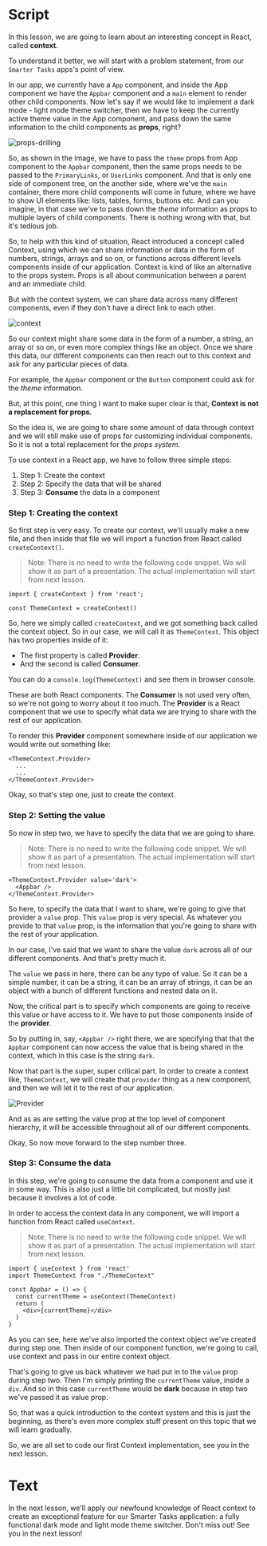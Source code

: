 # Script
In this lesson, we are going to learn about an interesting concept in React, called **context**. 

To understand it better, we will start with a problem statement, from our `Smarter Tasks` apps's point of view.

In our app, we currently have a `App` component, and inside the App component we have the `Appbar` component and a `main` element to render other child components. Now let's say if we would like to implement a dark mode - light mode theme switcher, then we have to keep the currently active theme value in the App component, and pass down the same information to the child components as **props**, right? 

![props-drilling](props-drilling.png)

So, as shown in the image, we have to pass the `theme` props from App component to the `Appbar` component, then the same props needs to be passed to the `PrimaryLinks`, or `UserLinks` component. And that is only one side of component tree, on the another side, where we've the `main` container, there more child components will come in future, where we have to show UI elements like: lists, tables, forms, buttons etc. And can you imagine, in that case we've to pass down the *theme* information as props to multiple layers of child components. There is nothing wrong with that, but it's tedious job.

So, to help with this kind of situation, React introduced a concept called Context, using which we can share information or data in the form of numbers, strings, arrays and so on, or functions across different levels components inside of our application. Context is kind of like an alternative to the props system. Props is all about communication between a parent and an immediate child.

But with the context system, we can share data across many different components, even if they don't have a direct link to each other.

![context](context.png)

So our context might share some data in the form of a number, a string, an array or so on, or even more complex things like an object. Once we share this data, our different components can then reach out to this context and ask for any particular pieces of data.

For example, the `Appbar` component or the `Button` component could ask for the *theme* information.

But, at this point, one thing I want to make super clear is that, **Context is not a replacement for props.** 

So the idea is, we are going to share some amount of data through context and we will still  make use of props for customizing individual components. So it is not a total replacement for the *props system*.

To use context in a React app, we have to follow three simple steps:
1. Step 1: Create the context
2. Step 2: Specify the data that will be shared
3. Step 3: **Consume** the data in a component

### Step 1: Creating the context
So first step is very easy. To create our context, we'll usually make a new file, and then inside that file we will import a function from React called `createContext()`.
> Note: There is no need to write the following code snippet. We will show it as part of a presentation. The actual implementation will start from next lesson.
```tsx
import { createContext } from 'react';

const ThemeContext = createContext()
```
So, here we simply called `createContext`, and we got something back called the context object. So in our case, we will call it as `ThemeContext`. This object has two properties inside of it:
- The first property is called **Provider**.
- And the second is called **Consumer**.

You can do a `console.log(ThemeContext)` and see them in browser console.

These are both React components. The **Consumer** is not used very often, so we're not going to worry about it too much. The **Provider** is a React component that we use to specify what data we are trying to share with the rest of our application.

To render this **Provider** component somewhere inside of our application we would write out something like:
```tsx
<ThemeContext.Provider>
  ...
  ...
</ThemeContext.Provider>
```
Okay, so that's step one, just to create the context.

### Step 2: Setting the value
So now in step two, we have to specify the data that we are going to share.
> Note: There is no need to write the following code snippet. We will show it as part of a presentation. The actual implementation will start from next lesson.
```tsx
<ThemeContext.Provider value='dark'>
  <Appbar />
</ThemeContext.Provider>
```
So here, to specify the data that I want to share, we're going to give that provider a `value` prop.
This `value` prop is very special. As whatever you provide to that `value` prop, is the information that you're going to share with the rest of your application.

In our case, I've said that we want to share the value `dark` across all of our different components. And that's pretty much it.

The `value` we pass in here, there can be any type of value. So it can be a simple number, it can be a string, it can be an array of strings, it can be an object with a bunch of different functions and nested data on it. 

Now, the critical part is to specify which components are going to receive this value or have access to it. We have to put those components inside of the **provider**.

So by putting in, say, `<Appbar />` right there, we are specifying that that the `Appbar` component can now access the value that is being shared in the context, which in this case is the string `dark`.


Now that part is the super, super critical part. In order to create a context like, `ThemeContext`, we will  create that `provider` thing as a new component, and then we will let it to the rest of our application.

![Provider](ContextProvider.png)

And as as are setting the value prop at the top level of component hierarchy, it will be accessible throughout all of our different components.

Okay, So now move forward to the step number three.

### Step 3: Consume the data
In this step, we're going to consume the data from a component and use it in some way. This is also just a little bit complicated, but mostly just because it involves a lot of code.

In order to access the context data in any component, we will import a function from React called `useContext`.
> Note: There is no need to write the following code snippet. We will show it as part of a presentation. The actual implementation will start from next lesson.
```tsx
import { useContext } from 'react'
import ThemeContext from "./ThemeContext"

const Appbar = () => {
  const currentTheme = useContext(ThemeContext)
  return (
    <div>{currentTheme}</div>
  )
}
```
As you can see, here we've also imported the context object we've created during step one. Then inside of our component function, we're going to call, use context and pass in our entire context object.

That's going to give us back whatever we had put in to the `value` prop during step two.
Then I'm simply printing the `currentTheme` value, inside a `div`. And so in this case `currentTheme` would be **dark** because in step two we've passed it as value prop.

So, that was a quick introduction to the context system and this is just the beginning, as there's even more complex stuff present on this topic that we will learn gradually.

So, we are all set to code our first Context implementation, see you in the next lesson.

# Text
In the next lesson, we'll apply our newfound knowledge of React context to create an exceptional feature for our Smarter Tasks application: a fully functional dark mode and light mode theme switcher. Don't miss out! See you in the next lesson!